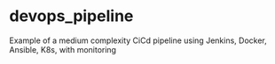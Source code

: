 # devops_pipeline
Example of a medium complexity CiCd pipeline using Jenkins, Docker, Ansible, K8s, with monitoring
